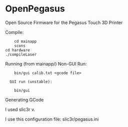 # OpenPegasus
Open Source Firmware for the Pegasus Touch 3D Printer

   Compile:

        cd mainapp
        scons
	cd hardware
	./compileLaser

   Running (from mainapp/)
      Non-GUI Run:

        bin/gui calib.txt <gcode file>

      GUI run (unstable):

        bin/gui


Generating GCode

   I used slic3r v.

   I use this configuration file: slic3r/pegasus.ini

